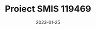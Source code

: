 ---
title: "Proiect <span>SMIS</span> 119469"
keywords: ["Manastirea Calui"]
date: 2023-01-25
draft: false
type: "page"
layout: "proiect2"
url: "proiect-smis-119469"
slug: "proiect-smis-119469"
sitemap_exclude: false

sitemap:
  changefreq: weekly
  filename: sitemap.xml
  priority: 1

---